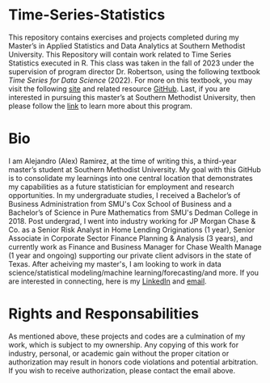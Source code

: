 # Time-Series-Statistics
This repository contains exercises and projects completed during my Master’s in Applied Statistics and Data Analytics at Southern Methodist University. This Repository will contain work related to Time Series Statistics executed in R. This class was taken in the fall of 2023 under the supervision of program director Dr. Robertson, using the following textbook _Time Series for Data Science_ (2022). For more on this textbook, you may visit the following [site](https://timeseriesfordatascience.com/) and related resource [GitHub](https://github.com/BivinSadler/Time-Series-for-Data-Science#time-series-for-data-science). Last, if you are interested in pursuing this master’s at Southern Methodist University, then please follow the [link](https://www.smu.edu/Dedman/Academics/Departments/Statistics/Graduate/MASDA) to learn more about this program. 

# Bio
I am Alejandro (Alex) Ramirez, at the time of writing this, a third-year master’s student at Southern Methodist University. My goal with this GitHub is to consolidate my learnings into one central location that demonstrates my capabilities as a future statistician for employment and research opportunities. In my undergraduate studies, I received a Bachelor’s of Business Administration from SMU's Cox School of Business and a Bachelor’s of Science in Pure Mathematics from SMU's Dedman College in 2018. Post undergrad, I went into industry working for JP Morgan Chase & Co. as a Senior Risk Analyst in Home Lending Originations (1 year), Senior Associate in Corporate Sector Finance Planning & Analysis (3 years), and currently work as Finance and Business Manager for Chase Wealth Manage (1 year and ongoing) supporting our private client advisors in the state of Texas. After acheiving my master's, I am looking to work in data science/statistical modeling/machine learning/forecasting/and more. If you are interested in connecting, here is my [LinkedIn](https://www.linkedin.com/in/alemramirez/) and [email](mailto:amramirez@smu.edu?subject=[GitHub]%20Time%20Series%20Interest).

# Rights and Responsabilities
As mentioned above, these projects and codes are a culmination of my work, which is subject to my ownership. Any copying of this work for industry, personal, or academic gain without the proper citation or authorization may result in honors code violations and potential arbitration. If you wish to receive authorization, please contact the email above. 


